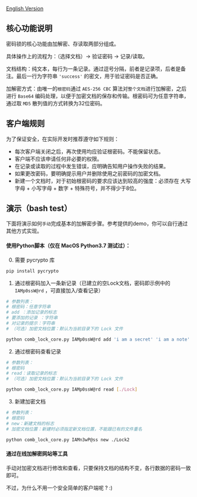 [English Version](/README.md)

## 核心功能说明
密码锁的核心功能由加解密、存读取两部分组成。

具体操作上的流程为：（选择文档）-> 验证密码 -> 记录/读取。

文档结构：纯文本，每行为一条记录。通过逗号分隔，前者是记录项，后者是备注。最后一行为字符串 `'success'` 的密文，用于验证密码是否正确。

加解密方式：由唯一的`根密码`通过 `AES-256 CBC` 算法对`整个文档`进行加解密，之后进行 `Base64` 编码处理，以便于加密文档的保存和传输。根密码可为任意字符串，通过取 `MD5` 散列值的方式转换为32位密码。


## 客户端规则
为了保证安全，在实际开发时推荐遵守如下规则：

- 每次客户端关闭之后，再次使用均应验证根密码。不能保留状态。
- 客户端不应该申请任何非必要的权限。
- 在记录或读取的过程中发生错误，应明确告知用户操作失败的结果。
- 如果更改密码，要明确提示用户并删除使用之前密码的加密文档。
- 新建一个文档时，对于初始根密码的要求应该达到较高的强度：必须存在 大写字母 + 小写字母 + 数字 + 特殊符号，并不得少于8位。


## 演示（bash test）
下面将演示如何`手动`完成基本的加解密步骤。参考提供的demo，你可以自行通过其他方式实现。

#### 使用Python脚本（仅在 MacOS Python3.7 测试过）：

0. 需要 pycrypto 库
```bash
pip install pycrypto
```

1. 通过根密码加入一条新记录（已建立的空Lock文档，密码即示例中的 `IAMp0ssW@rd` ，可直接加入/查看记录）

```bash
# 参数列表：
# 根密码：任意字符串 
# add ：添加记录的标志
# 要添加的记录 ：字符串
# 对记录的提示：字符串
# （可选）加密文档位置：默认为当前目录下的 Lock 文件

python comb_lock_core.py IAMp0ssW@rd add 'i am a secret' 'i am a note' [./Lock]
```

2. 通过根密码查看记录

```bash
# 参数列表： 
# 根密码 
# read：读取记录的标志
# （可选）加密文档位置：默认为当前目录下的 Lock 文件

python comb_lock_core.py IAMp0ssW@rd read [./Lock]
```

3. 新建加密文档

```bash
# 参数列表： 
# 根密码
# new：新建文档的标志
# 加密文档位置：新建时必须指定新文档位置，不能跟已有的文件重名

python comb_lock_core.py IAMn3wP@ss new ./Lock2
```


#### 通过在线加解密网站等工具

手动对加密文档进行修改和查看，只要保持文档的结构不变，各行数据的密码一致即可。

不过，为什么不用一个安全简单的客户端呢 ? :) 